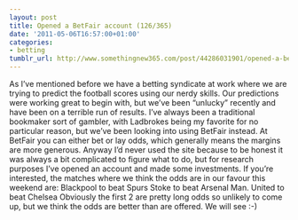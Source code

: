 ```yaml
---
layout: post
title: Opened a BetFair account (126/365)
date: '2011-05-06T16:57:00+01:00'
categories:
- betting
tumblr_url: http://www.somethingnew365.com/post/44286031901/opened-a-betfair-account-126365
---
```

As I’ve mentioned before we have a betting syndicate at work where we are trying to predict the football scores using our nerdy skills.
Our predictions were working great to begin with, but we’ve been “unlucky” recently and have been on a terrible run of results. I’ve always been a traditional bookmaker sort of gambler, with Ladbrokes being my favorite for no particular reason, but we’ve been looking into using BetFair instead.
At BetFair you can either bet or lay odds, which generally means the margins are more generous. Anyway I’d never used the site because to be honest it was always a bit complicated to figure what to do, but for research purposes I’ve opened an account and made some investments.
If you’re interested, the matches where we think the odds are in our favour this weekend are:
Blackpool to beat Spurs
Stoke to beat Arsenal
Man. United to beat Chelsea
Obviously the first 2 are pretty long odds so unlikely to come up, but we think the odds are better than are offered. We will see :-)
